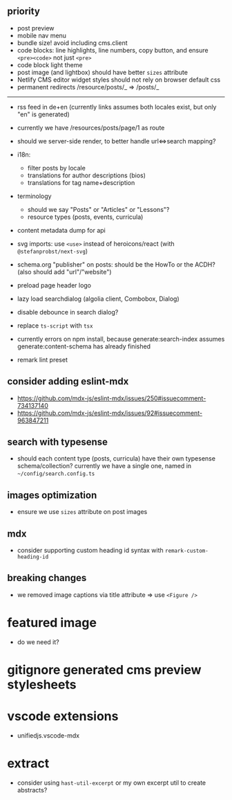 ## priority

- post preview
- mobile nav menu
- bundle size! avoid including cms.client
- code blocks: line highlights, line numbers, copy button, and ensure `<pre><code>` not just `<pre>`
- code block light theme
- post image (and lightbox) should have better `sizes` attribute
- Netlify CMS editor widget styles should not rely on browser default css
- permanent redirects /resource/posts/_ => /posts/_

---

- rss feed in de+en (currently links assumes both locales exist, but only "en" is generated)

- currently we have /resources/posts/page/1 as route

- should we server-side render, to better handle url<=>search mapping?

- i18n:

  - filter posts by locale
  - translations for author descriptions (bios)
  - translations for tag name+description

- terminology

  - should we say "Posts" or "Articles" or "Lessons"?
  - resource types (posts, events, curricula)

- content metadata dump for api

- svg imports: use `<use>` instead of heroicons/react (with `@stefanprobst/next-svg`)

- schema.org "publisher" on posts: should be the HowTo or the ACDH? (also should add
  "url"/"website")

- preload page header logo

- lazy load searchdialog (algolia client, Combobox, Dialog)

- disable debounce in search dialog?

- replace `ts-script` with `tsx`

- currently errors on npm install, because generate:search-index assumes generate:content-schema has
  already finished

- remark lint preset

## consider adding eslint-mdx

- https://github.com/mdx-js/eslint-mdx/issues/250#issuecomment-734137140
- https://github.com/mdx-js/eslint-mdx/issues/92#issuecomment-963847211

## search with typesense

- should each content type (posts, curricula) have their own typesense schema/collection? currently
  we have a single one, named in `~/config/search.config.ts`

## images optimization

- ensure we use `sizes` attribute on post images

## mdx

- consider supporting custom heading id syntax with `remark-custom-heading-id`

## breaking changes

- we removed image captions via title attribute => use `<Figure />`

# featured image

- do we need it?

# gitignore generated cms preview stylesheets

# vscode extensions

- unifiedjs.vscode-mdx

# extract

- consider using `hast-util-excerpt` or my own excerpt util to create abstracts?
